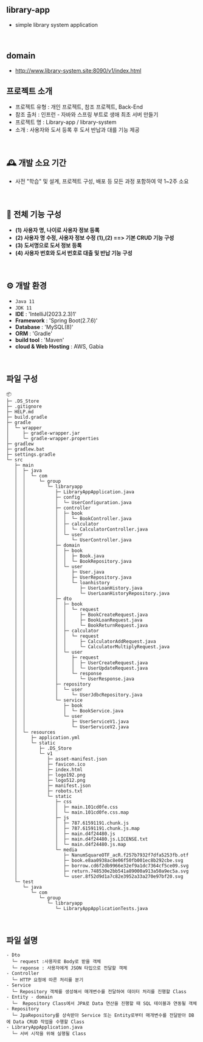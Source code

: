 ## library-app
- simple library system application
<br>

## domain
- http://www.library-system.site:8090/v1/index.html

## 프로젝트 소개
- 프로젝트 유형 : 개인 프로젝트, 참조 프로젝트, Back-End
- 참조 출처 : 인프런 -  자바와 스프링 부트로 생애 최초 서버 만들기
- 프로젝트 명 : Library-app / library-system
- 소개 : 사용자와 도서 등록 후 도서 반납과 대를 기능 제공
<br>

## 🕰️ 개발 소요 기간
- 사전 "학습" 및 설계, 프로젝트 구성, 배포 등 모든 과정 포함하여 약 1~2주 소요
 <br>
 
## 📌  전체 기능 구성
- **(1) 사용자 명, 나이로 사용자 정보 등록**
- **(2) 사용자 명 수정, 사용자 정보 수정 (1),(2) ==> 기본 CRUD 기능 구성**
- **(3) 도서명으로 도서 정보 등록**
- **(4) 사용자 번호와 도서 번호로 대출 및 반납 기능 구성**
<br>

## ⚙️ 개발 환경
- `Java 11`
- `JDK 11`
- **IDE** : 'IntelliJ(2023.2.3)1'
- **Framework** : 'Spring Boot(2.7.6)'
- **Database** : 'MySQL(8)'
- **ORM** : 'Gradle'
- **build tool** : 'Maven'
- **cloud & Web Hosting** : AWS, Gabia
<br>

## 파일 구성
```
📦 
├─ .DS_Store
├─ .gitignore
├─ HELP.md
├─ build.gradle
├─ gradle
│  └─ wrapper
│     ├─ gradle-wrapper.jar
│     └─ gradle-wrapper.properties
├─ gradlew
├─ gradlew.bat
├─ settings.gradle
└─ src
   ├─ main
   │  ├─ java
   │  │  └─ com
   │  │     └─ group
   │  │        └─ libraryapp
   │  │           ├─ LibraryAppApplication.java
   │  │           ├─ config
   │  │           │  └─ UserConfiguration.java
   │  │           ├─ controller
   │  │           │  ├─ book
   │  │           │  │  └─ BookController.java
   │  │           │  ├─ calculator
   │  │           │  │  └─ CalculatorController.java
   │  │           │  └─ user
   │  │           │     └─ UserController.java
   │  │           ├─ domain
   │  │           │  ├─ book
   │  │           │  │  ├─ Book.java
   │  │           │  │  └─ BookRepository.java
   │  │           │  └─ user
   │  │           │     ├─ User.java
   │  │           │     ├─ UserRepository.java
   │  │           │     └─ loanhistory
   │  │           │        ├─ UserLoanHistory.java
   │  │           │        └─ UserLoanHistoryRepository.java
   │  │           ├─ dto
   │  │           │  ├─ book
   │  │           │  │  └─ request
   │  │           │  │     ├─ BookCreateRequest.java
   │  │           │  │     ├─ BookLoanRequest.java
   │  │           │  │     └─ BookReturnRequest.java
   │  │           │  ├─ calculator
   │  │           │  │  └─ request
   │  │           │  │     ├─ CalculatorAddRequest.java
   │  │           │  │     └─ CalculatorMultiplyRequest.java
   │  │           │  └─ user
   │  │           │     ├─ request
   │  │           │     │  ├─ UserCreateRequest.java
   │  │           │     │  └─ UserUpdateRequest.java
   │  │           │     └─ response
   │  │           │        └─ UserResponse.java
   │  │           ├─ repository
   │  │           │  └─ user
   │  │           │     └─ UserJdbcRepository.java
   │  │           └─ service
   │  │              ├─ book
   │  │              │  └─ BookService.java
   │  │              └─ user
   │  │                 ├─ UserServiceV1.java
   │  │                 └─ UserServiceV2.java
   │  └─ resources
   │     ├─ application.yml
   │     └─ static
   │        ├─ .DS_Store
   │        └─ v1
   │           ├─ asset-manifest.json
   │           ├─ favicon.ico
   │           ├─ index.html
   │           ├─ logo192.png
   │           ├─ logo512.png
   │           ├─ manifest.json
   │           ├─ robots.txt
   │           └─ static
   │              ├─ css
   │              │  ├─ main.101cd0fe.css
   │              │  └─ main.101cd0fe.css.map
   │              ├─ js
   │              │  ├─ 787.61591191.chunk.js
   │              │  ├─ 787.61591191.chunk.js.map
   │              │  ├─ main.d4f24480.js
   │              │  ├─ main.d4f24480.js.LICENSE.txt
   │              │  └─ main.d4f24480.js.map
   │              └─ media
   │                 ├─ NanumSquareOTF_acR.f257b7932f7dfa5253fb.otf
   │                 ├─ book.e8aa0938ac8e06f50fb001ec8b292cbe.svg
   │                 ├─ borrow.cd6f2db9966e32ef9a1dc7364cf5ce09.svg
   │                 ├─ return.748530e2bb541a89000a913a50a9ec5a.svg
   │                 └─ user.8f52d9d1a7c82e3952a33a270e97bf20.svg
   └─ test
      └─ java
         └─ com
            └─ group
               └─ libraryapp
                  └─ LibraryAppApplicationTests.java
```

<br>

## 파일 설명
```
- Dto
  └─ request :사용자로 Body로 받을 객체
  └─ reponse : 사용자에게 JSON 타입으로 전달할 객체
- Controller
  └─ HTTP 요청에 따른 처리를 분기
- Service
  └─ Repository 객체를 생성해서 매개변수를 전달하여 데이터 처리를 진행할 Class
- Entity - domain
  └─  Repository Class에서 JPA로 Data 연산을 진행할 때 SQL 테이블과 연동될 객체
- Repository
  └─ JpaRepository를 상속받아 Service 또는 Entity로부터 매개변수를 전달받아 DB에 Data CRUD 작업을 수행할 Class
- LibraryAppApplication.java
  └─ 서버 시작을 위해 실행될 Class
```

